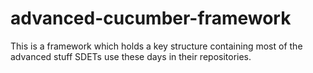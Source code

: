 # advanced-cucumber-framework
This is a framework which holds a key structure containing most of the advanced stuff SDETs use these days in their repositories.
